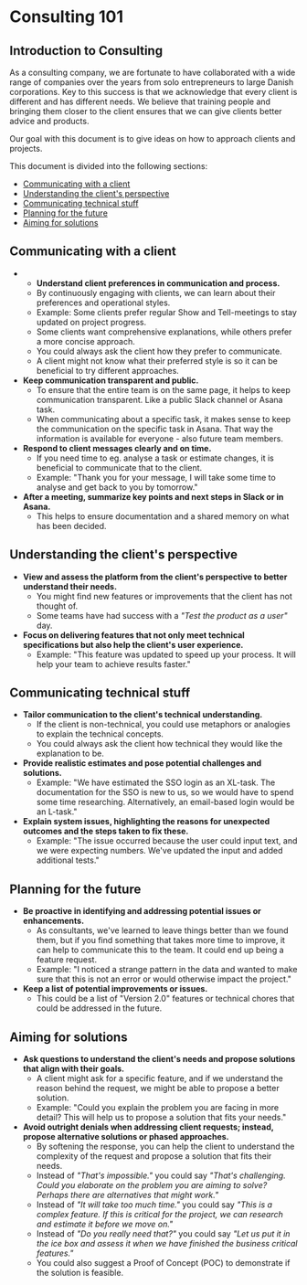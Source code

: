 Consulting 101
==============

Introduction to Consulting
--------------------------

As a consulting company, we are fortunate to have collaborated with a wide range of companies over the years from solo entrepreneurs to large Danish corporations. Key to this success is that we acknowledge that every client is different and has different needs.
We believe that training people and bringing them closer to the client ensures that we can give clients better advice and products. 

Our goal with this document is to give ideas on how to approach clients and projects.

This document is divided into the following sections:
- [Communicating with a client](#communicating-with-a-client)
- [Understanding the client's perspective](#understanding-the-clients-perspective)
- [Communicating technical stuff](#communicating-technical-stuff)
- [Planning for the future](#planning-for-the-future)
- [Aiming for solutions](#aiming-for-solutions)

Communicating with a client
--------------------

* * **Understand client preferences in communication and process.**
  * By continuously engaging with clients, we can learn about their preferences and operational styles.
  * Example: Some clients prefer regular Show and Tell-meetings to stay updated on project progress.
  * Some clients want comprehensive explanations, while others prefer a more concise approach.
  * You could always ask the client how they prefer to communicate.
  * A client might not know what their preferred style is so it can be beneficial to try different approaches.
* **Keep communication transparent and public.**
  * To ensure that the entire team is on the same page, it helps to keep communication transparent. Like a public Slack channel or Asana task.
  * When communicating about a specific task, it makes sense to keep the communication on the specific task in Asana. That way the information is available for everyone - also future team members.
* **Respond to client messages clearly and on time.**
  * If you need time to eg. analyse a task or estimate changes, it is beneficial to communicate that to the client. 
  * Example: "Thank you for your message, I will take some time to analyse and get back to you by tomorrow."
* **After a meeting, summarize key points and next steps in Slack or in Asana.**
  * This helps to ensure documentation and a shared memory on what has been decided.

Understanding the client's perspective
-------------------------------------------

* **View and assess the platform from the client's perspective to better understand their needs.**
  * You might find new features or improvements that the client has not thought of.
  * Some teams have had success with a *"Test the product as a user"* day.
* **Focus on delivering features that not only meet technical specifications but also help the client's user experience.**
  * Example: "This feature was updated to speed up your process. It will help your team to achieve results faster."

Communicating technical stuff
----------------------------------

* **Tailor communication to the client's technical understanding.**
  * If the client is non-technical, you could use metaphors or analogies to explain the technical concepts.
  * You could always ask the client how technical they would like the explanation to be.
* **Provide realistic estimates and pose potential challenges and solutions.**
  * Example: "We have estimated the SSO login as an XL-task. The documentation for the SSO is new to us, so we would have to spend some time researching. Alternatively, an email-based login would be an L-task."
* **Explain system issues, highlighting the reasons for unexpected outcomes and the steps taken to fix these.**
  * Example: "The issue occurred because the user could input text, and we were expecting numbers. We've updated the input and added additional tests."

Planning for the future
-----------------------

* **Be proactive in identifying and addressing potential issues or enhancements.**
  * As consultants, we've learned to leave things better than we found them, but if you find something that takes more time to improve, it can help to communicate this to the team. It could end up being a feature request.
  * Example: "I noticed a strange pattern in the data and wanted to make sure that this is not an error or would otherwise impact the project."
* **Keep a list of potential improvements or issues.**
  * This could be a list of "Version 2.0" features or technical chores that could be addressed in the future.

Aiming for solutions
--------------------------
* **Ask questions to understand the client's needs and propose solutions that align with their goals.**
  * A client might ask for a specific feature, and if we understand the reason behind the request, we might be able to propose a better solution.
  * Example: "Could you explain the problem you are facing in more detail? This will help us to propose a solution that fits your needs."
* **Avoid outright denials when addressing client requests; instead, propose alternative solutions or phased approaches.**
  * By softening the response, you can help the client to understand the complexity of the request and propose a solution that fits their needs.
  * Instead of *"That's impossible."* you could say *"That's challenging. Could you elaborate on the problem you are aiming to solve? Perhaps there are alternatives that might work."*
  * Instead of *"It will take too much time."* you could say *"This is a complex feature. If this is critical for the project, we can research and estimate it before we move on."*
  * Instead of *"Do you really need that?"* you could say *"Let us put it in the ice box and assess it when we have finished the business critical features."*
  * You could also suggest a Proof of Concept (POC) to demonstrate if the solution is feasible.
